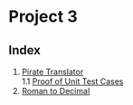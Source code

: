 # Project 3

## Index

1. [Pirate Translator](piratelang.cpp)  
    1.1 [Proof of Unit Test Cases](piratelang_unittestcases.png)
2. [Roman to Decimal](romanMain.cpp)
